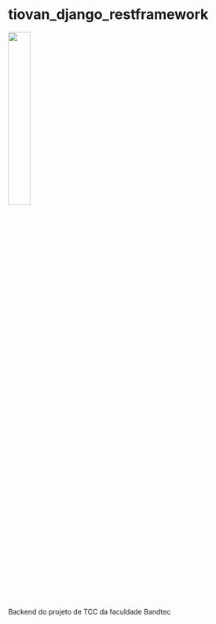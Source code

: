 # tiovan_django_restframework
<img src="https://user-images.githubusercontent.com/42353885/86606877-f119b600-bf7e-11ea-8061-c0312a0df579.png" width="30%"></img> <br>
Backend do projeto de TCC da faculdade Bandtec

